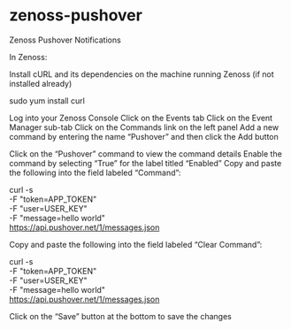 zenoss-pushover
===============

Zenoss Pushover Notifications

In Zenoss:

Install cURL and its dependencies on the machine running Zenoss (if not installed already)

sudo yum install curl

Log into your Zenoss Console
Click on the Events tab
Click on the Event Manager sub-tab
Click on the Commands link on the left panel
Add a new command by entering the name “Pushover” and then click the Add button

Click on the “Pushover” command to view the command details
Enable the command by selecting “True” for the label titled “Enabled”
Copy and paste the following into the field labeled “Command”:

curl -s \
  -F "token=APP_TOKEN" \
  -F "user=USER_KEY" \
  -F "message=hello world" \
  https://api.pushover.net/1/messages.json

Copy and paste the following into the field labeled “Clear Command”:

curl -s \
  -F "token=APP_TOKEN" \
  -F "user=USER_KEY" \
  -F "message=hello world" \
  https://api.pushover.net/1/messages.json

Click on the “Save” button at the bottom to save the changes

